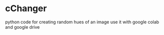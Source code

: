 # cChanger
python code for creating random hues of an image use it with google colab and google drive
